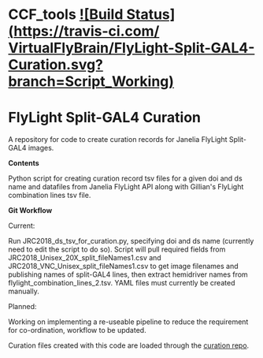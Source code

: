 # CCF_tools [![Build Status](https://travis-ci.com/ VirtualFlyBrain/FlyLight-Split-GAL4-Curation.svg?branch=Script_Working)](https://travis-ci.com/irtualFlyBrain/FlyLight-Split-GAL4-Curation)

# FlyLight Split-GAL4 Curation
A repository for code to create curation records for Janelia FlyLight Split-GAL4 images.

**Contents**

Python script for creating curation record tsv files for a given doi and ds name and datafiles from Janelia FlyLight API along with Gillian's FlyLight combination lines tsv file.

**Git Workflow**

Current:

Run JRC2018_ds_tsv_for_curation.py, specifying doi and ds name (currently need to edit the script to do so). Script will pull required fields from JRC2018_Unisex_20X_split_fileNames1.csv and JRC2018_VNC_Unisex_split_fileNames1.csv to get image filenames and publishing names of split-GAL4 lines, then extract hemidriver names from flylight_combination_lines_2.tsv. YAML files must currently be created manually.

Planned:

Working on implementing a re-useable pipeline to reduce the requirement for co-ordination, workflow to be updated.

Curation files created with this code are loaded through the [curation repo](https://github.com/VirtualFlyBrain/curation).


